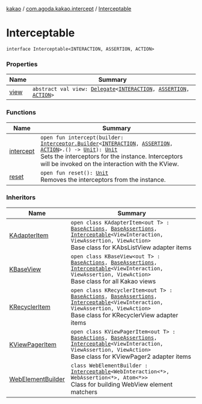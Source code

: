 [kakao](../../index.md) / [com.agoda.kakao.intercept](../index.md) / [Interceptable](./index.md)

# Interceptable

`interface Interceptable<INTERACTION, ASSERTION, ACTION>`

### Properties

| Name | Summary |
|---|---|
| [view](view.md) | `abstract val view: `[`Delegate`](../../com.agoda.kakao.delegate/-delegate/index.md)`<`[`INTERACTION`](index.md#INTERACTION)`, `[`ASSERTION`](index.md#ASSERTION)`, `[`ACTION`](index.md#ACTION)`>` |

### Functions

| Name | Summary |
|---|---|
| [intercept](intercept.md) | `open fun intercept(builder: `[`Interceptor.Builder`](../-interceptor/-builder/index.md)`<`[`INTERACTION`](index.md#INTERACTION)`, `[`ASSERTION`](index.md#ASSERTION)`, `[`ACTION`](index.md#ACTION)`>.() -> `[`Unit`](https://kotlinlang.org/api/latest/jvm/stdlib/kotlin/-unit/index.html)`): `[`Unit`](https://kotlinlang.org/api/latest/jvm/stdlib/kotlin/-unit/index.html)<br>Sets the interceptors for the instance. Interceptors will be invoked on the interaction with the KView. |
| [reset](reset.md) | `open fun reset(): `[`Unit`](https://kotlinlang.org/api/latest/jvm/stdlib/kotlin/-unit/index.html)<br>Removes the interceptors from the instance. |

### Inheritors

| Name | Summary |
|---|---|
| [KAdapterItem](../../com.agoda.kakao.list/-k-adapter-item/index.md) | `open class KAdapterItem<out T> : `[`BaseActions`](../../com.agoda.kakao.common.actions/-base-actions/index.md)`, `[`BaseAssertions`](../../com.agoda.kakao.common.assertions/-base-assertions/index.md)`, `[`Interceptable`](./index.md)`<ViewInteraction, ViewAssertion, ViewAction>`<br>Base class for KAbsListView adapter items |
| [KBaseView](../../com.agoda.kakao.common.views/-k-base-view/index.md) | `open class KBaseView<out T> : `[`BaseActions`](../../com.agoda.kakao.common.actions/-base-actions/index.md)`, `[`BaseAssertions`](../../com.agoda.kakao.common.assertions/-base-assertions/index.md)`, `[`Interceptable`](./index.md)`<ViewInteraction, ViewAssertion, ViewAction>`<br>Base class for all Kakao views |
| [KRecyclerItem](../../com.agoda.kakao.recycler/-k-recycler-item/index.md) | `open class KRecyclerItem<out T> : `[`BaseActions`](../../com.agoda.kakao.common.actions/-base-actions/index.md)`, `[`BaseAssertions`](../../com.agoda.kakao.common.assertions/-base-assertions/index.md)`, `[`Interceptable`](./index.md)`<ViewInteraction, ViewAssertion, ViewAction>`<br>Base class for KRecyclerView adapter items |
| [KViewPagerItem](../../com.agoda.kakao.pager2/-k-view-pager-item/index.md) | `open class KViewPagerItem<out T> : `[`BaseActions`](../../com.agoda.kakao.common.actions/-base-actions/index.md)`, `[`BaseAssertions`](../../com.agoda.kakao.common.assertions/-base-assertions/index.md)`, `[`Interceptable`](./index.md)`<ViewInteraction, ViewAssertion, ViewAction>`<br>Base class for KViewPager2 adapter items |
| [WebElementBuilder](../../com.agoda.kakao.web/-web-element-builder/index.md) | `class WebElementBuilder : `[`Interceptable`](./index.md)`<WebInteraction<*>, WebAssertion<*>, Atom<*>>`<br>Class for building WebView element matchers |
